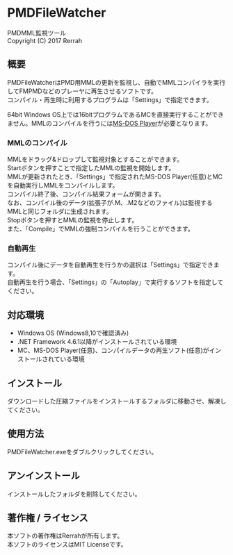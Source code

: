 # PMDFileWatcher
PMDMML監視ツール  
Copyright (C) 2017 Rerrah

## 概要
PMDFileWatcherはPMD用MMLの更新を監視し、自動でMMLコンパイラを実行してFMPMDなどのプレーヤに再生させるソフトです。  
コンパイル・再生時に利用するプログラムは「Settings」で指定できます。  
  
64bit Windows OS上では16bitプログラムであるMCを直接実行することができません。MMLのコンパイルを行うには[MS-DOS Player](http://takeda-toshiya.my.coocan.jp/msdos/)が必要となります。

### MMLのコンパイル
MMLをドラッグ&ドロップして監視対象とすることができます。  
Startボタンを押すことで指定したMMLの監視を開始します。  
MMLが更新されたとき、「Settings」で指定されたMS-DOS Player(任意)とMCを自動実行しMMLをコンパイルします。  
コンパイル終了後、コンパイル結果フォームが開きます。  
なお、コンパイル後のデータ(拡張子が.M、.M2などのファイル)は監視するMMLと同じフォルダに生成されます。  
Stopボタンを押すとMMLの監視を停止します。  
また、「Compile」でMMLの強制コンパイルを行うことができます。

### 自動再生
コンパイル後にデータを自動再生を行うかの選択は「Settings」で指定できます。  
自動再生を行う場合、「Settings」の「Autoplay」で実行するソフトを指定してください。

## 対応環境
* Windows OS (Windows8,10で確認済み)
* .NET Framework 4.6.1以降がインストールされている環境
* MC、MS-DOS Player(任意)、コンパイルデータの再生ソフト(任意)がインストールされている環境

## インストール
ダウンロードした圧縮ファイルをインストールするフォルダに移動させ、解凍してください。

## 使用方法
PMDFileWatcher.exeをダブルクリックしてください。

## アンインストール
インストールしたフォルダを削除してください。

## 著作権 / ライセンス
本ソフトの著作権はRerrahが所有します。  
本ソフトのライセンスはMIT Licenseです。
